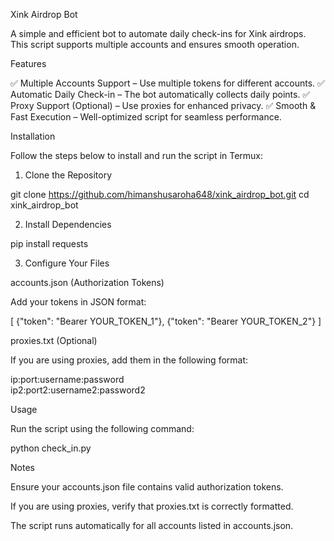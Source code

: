 Xink Airdrop Bot

A simple and efficient bot to automate daily check-ins for Xink airdrops. This script supports multiple accounts and ensures smooth operation.

Features

✅ Multiple Accounts Support – Use multiple tokens for different accounts.
✅ Automatic Daily Check-in – The bot automatically collects daily points.
✅ Proxy Support (Optional) – Use proxies for enhanced privacy.
✅ Smooth & Fast Execution – Well-optimized script for seamless performance.

Installation

Follow the steps below to install and run the script in Termux:

1. Clone the Repository

git clone https://github.com/himanshusaroha648/xink_airdrop_bot.git
cd xink_airdrop_bot

2. Install Dependencies

pip install requests

3. Configure Your Files

accounts.json (Authorization Tokens)

Add your tokens in JSON format:

[
  {"token": "Bearer YOUR_TOKEN_1"},
  {"token": "Bearer YOUR_TOKEN_2"}
]

proxies.txt (Optional)

If you are using proxies, add them in the following format:

ip:port:username:password  
ip2:port2:username2:password2

Usage

Run the script using the following command:

python check_in.py

Notes

Ensure your accounts.json file contains valid authorization tokens.

If you are using proxies, verify that proxies.txt is correctly formatted.

The script runs automatically for all accounts listed in accounts.json.
